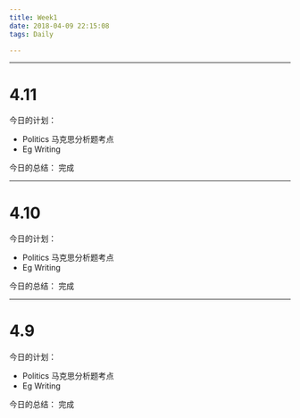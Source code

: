 ```yaml
---
title: Week1
date: 2018-04-09 22:15:08
tags: Daily

---
```










-------------------------
# 4.11
今日的计划：
- Politics 马克思分析题考点
- Eg Writing 

今日的总结：
完成




-------------------------
# 4.10
今日的计划：
- Politics 马克思分析题考点
- Eg Writing 

今日的总结：
完成



-------------------------
# 4.9
今日的计划：
- Politics 马克思分析题考点
- Eg Writing 

今日的总结：
完成